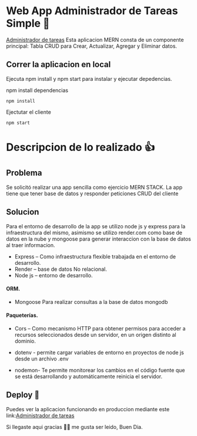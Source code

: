 # Web App Administrador de Tareas Simple  🙌

[Administrador de tareas](https://vitejs-administrador-tareas.vercel.app/ "Administrador de tareas")
Esta aplicacion MERN consta de un componente principal:  Tabla CRUD  para Crear, Actualizar, Agregar y Eliminar datos.


## Correr la aplicacion en local
Ejecuta npm install y npm start para instalar y ejecutar depedencias.

npm install dependencias

	npm install

Ejectutar el cliente

	npm start

# Descripcion de lo realizado 👍 

## Problema

Se solicitó realizar una app sencilla como ejercicio MERN STACK.  La app  tiene que tener base de datos y  responder peticiones CRUD del cliente 

## Solucion

Para el entorno de desarrollo de la app se utilizo node js y express para la infraestructura del mismo, asimismo se utilizo render.com como base de datos en la nube y mongoose para generar interaccion con la base de datos al traer informacion.



-	Express – Como infraestructura flexible trabajada en el entorno de desarrollo.
-	Render – base de datos No relacional.
-	Node js – entorno de desarrollo.

#### ORM.

 - Mongoose Para realizar consultas a la base de datos mongodb

#### Paqueterías.

 - Cors – Como mecanismo HTTP para obtener permisos para acceder a recursos seleccionados desde un servidor, en un  origen distinto al dominio.

 - dotenv -  permite cargar variables de entorno en proyectos de node js desde un archivo .env

 - nodemon- Te permite monitorear los cambios en el código fuente que se está desarrollando y automáticamente reinicia el servidor.

## Deploy 🚀
Puedes ver la aplicacion funcionando en produccion mediante este link:[Administrador de tareas](https://vitejs-administrador-tareas.vercel.app/ "Administrador de tareas")

Si llegaste aqui gracias 🙏🏼 me gusta ser leido, Buen Dia.